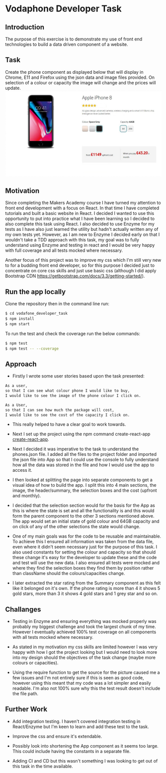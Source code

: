 # Vodaphone Developer Task

## Introduction

The purpose of this exercise is to demonstrate my use of front end technologies to build a data driven component of a website.  

## Task

Create the phone component as displayed below that will display in Chrome, E11 and Firefox using the json data and image files provided.  On selection of a colour or capacity the image will change and the prices will update.
![goal](./src/components/images/page.jpeg)

## Motivation

Since completing the Makers Academy course I have turned my attention to front end development with a focus on React.  In that time I have completed tutorials and built a basic website in React.  I decided I wanted to use this opportunity to put into practice what I have been learning so I decided to also complete this task using React.  I also decided to use Enzyme for my tests as I have also just learned the utility but hadn't actually written any of my own tests yet.  However, as I am new to Enzyme I decided early on that I wouldn't take a TDD approach with this task, my goal was to fully understand using Enzyme and testing in react and I would be very happy with full coverage and all tests mocked where necessary.

Another focus of this project was to improve my css which I'm still very new to for a budding front end developer, so for this purpose I decided just to concentrate on core css skills and just use basic css (although I did apply Bootstrap CDN https://getbootstrap.com/docs/3.3/getting-started/).


## Run the app locally

Clone the repository then in the command line run:

```bash
$ cd vodafone_developer_task
$ npm install
$ npm start
```

To run the test and check the coverage run the below commands:

```bash
$ npm test
$ npm test -- --coverage
```

## Approach
- Firstly I wrote some user stories based upon the task presented:

```
As a user,
so that I can see what colour phone I would like to buy,
I would like to see the image of the phone colour I click on.
```
```
As a User,
so that I can see how much the package will cost,
I would like to see the cost of the capacity I click on.
```

- This really helped to have a clear goal to work towards.

- Next I set up the project using the npm command create-react-app [create-react-app](https://www.npmjs.com/package/create-react-app).

- Next I decided it was imperative to the task to understand the phones.json file.  I added all the files to the project folder and imported the json file into App so that I could use the console to fully understand how all the data was stored in the file and how I would use the app to access it.

- I then looked at splitting the page into separate components to get a visual idea of how to build the app.  I split this into 4 main sections, the image, the header/summary, the selection boxes and the cost (upfront and monthly).

- I decided that the selection section would for the basis for the App as this is where the state is set and all the functionality is and this would form the parent component to the other 3 sections mentioned above.  The app would set an initial state of gold colour and 64GB capacity and on click of any of the other selections the state would change.

- One of my main goals was for the code to be reusable and maintainable.  To achieve this I ensured all  information was taken from the data file, even where it didn't seem necessary just for the purpose of this task.  I also used constants for setting the colour and capacity so that should these change it's easy for the developer to update these and the code and test will use the new data.  I also ensured all tests were mocked and where they find the selection boxes they find them by position rather than className should the colours/capacities change.

- I later extracted the star rating from the Summary component as this felt like it belonged on it's own.  If the phone rating is more than 4 it shows 5 gold stars, more than 3 it shows 4 gold stars and 1 grey star and so on.

## Challanges

- Testing in Enzyme and ensuring everything was mocked properly was probably my biggest challenge and took the largest chunk of my time.  However I eventually achieved 100% test coverage on all components with all tests mocked where necessary.

- As stated in my motivation my css skills are limited however I was very happy with how I got the project looking but I would need to look more into my design should the objectives of the task change (maybe more colours or capacities).

- Using the require function to get the source for the picture caused me a few issues and I'm not entirely sure if this is seen as good code, however using this meant that my code was a lot simpler and easily readable.  I'm also not 100% sure why this the test result doesn't include the file path.

## Further Work

- Add integration testing.  I haven't covered integration testing in React/Enzyme but I'm keen to learn and add these test to the task.

- Improve the css and ensure it's extendable.

- Possibly look into shortening the App component as it seems too large.  This could include having the constants in a separate file.

- Adding CI and CD but this wasn't something I was looking to get out of this task in the time available.
